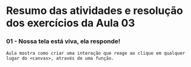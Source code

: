# Resumo das atividades e resolução dos exercícios da Aula 03 #

### 01 - Nossa tela está viva, ela responde! ###

    Aula mostra como criar uma interação que reage ao clique em qualquer lugar do <canvas>, através de uma função.